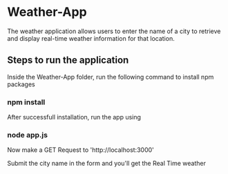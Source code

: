 # Weather-App

The weather application allows users to enter the name of a city to retrieve and display real-time weather information for that location.

## Steps to run the application

Inside the Weather-App folder, run the following command to install npm packages

### npm install

After successfull installation, run the app using 

### node app.js

Now make a GET Request to 'http://localhost:3000'

Submit the city name in the form and you'll get the Real Time weather
